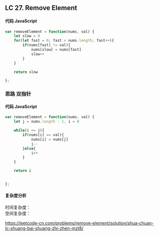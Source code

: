 ## LC 27. Remove Element



#### 代码 JavaScript

```JavaScript
var removeElement = function(nums, val) {
    let slow = 0
    for(let fast = 0; fast < nums.length; fast++){
        if(nums[fast] != val){
            nums[slow] = nums[fast]
            slow++
        }
    }

    return slow

};

```



### 思路 双指针

#### 代码 JavaScript

```JavaScript
var removeElement = function(nums, val) {
    let j = nums.length - 1, i = 0

    while(i <= j){
        if(nums[i] == val){
            nums[i] = nums[j]
            j--
        }else{
            i++
        }
    }

    return i

   
};

```

#### 复杂度分析
时间复杂度： </br>
空间复杂度：

https://leetcode-cn.com/problems/remove-element/solution/shua-chuan-lc-shuang-bai-shuang-zhi-zhen-mzt8/